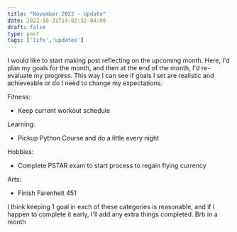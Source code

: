 ```yaml
---
title: "November 2022 - Update"
date: 2022-10-31T14:02:32-04:00
draft: false
type: post
tags: ['life','updates']
---
```


I would like to start making post reflecting on the upcoming month. Here, I'd plan my goals for the month, and then at the end of the month, I'd re-evaluate my progress. This way I can see if goals I set are realistic and achieveable or do I need to change my expectations.

Fitness:
- Keep current workout schedule

Learning:
- Pickup Python Course and do a little every night

Hobbies:
- Complete PSTAR exam to start process to regain flying currency

Arts:
- Finish Farenheit 451

I think keeping 1 goal in each of these categories is reasonable, and if I happen to complete it early, I'll add any extra things completed. Brb in a month